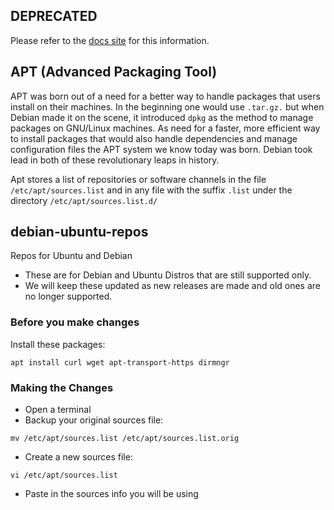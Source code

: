 ## DEPRECATED

Please refer to the [docs site](aphive/debian-ubuntu-repos) for this information.


## APT (Advanced Packaging Tool)

APT was born out of a need for a better way to handle packages that users install on their machines.
In the beginning one would use `.tar.gz.` but when Debian made it on the scene, it introduced `dpkg`
as the method to manage packages on GNU/Linux machines. As need for a faster, more efficient way to
install packages that would also handle dependencies and manage configuration files the APT system
we know today was born. Debian took lead in both of these revolutionary leaps in history.

Apt stores a list of repositories or software channels in the file `/etc/apt/sources.list`
and in any file with the suffix `.list` under the directory `/etc/apt/sources.list.d/`

## debian-ubuntu-repos

Repos for Ubuntu and Debian

* These are for Debian and Ubuntu Distros that are still supported only.
* We will keep these updated as new releases are made and old ones are no longer supported.

### Before you make changes

Install these packages:

```
apt install curl wget apt-transport-https dirmngr
```

### Making the Changes

* Open a terminal
* Backup your original sources file:
```
mv /etc/apt/sources.list /etc/apt/sources.list.orig
```
* Create a new sources file:
```
vi /etc/apt/sources.list
```
* Paste in the sources info you will be using
